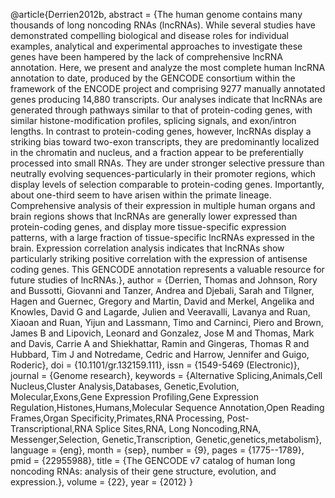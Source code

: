 @article{Derrien2012b, abstract = {The human genome contains many
thousands of long noncoding RNAs (lncRNAs). While several studies have
demonstrated compelling biological and disease roles for individual
examples, analytical and experimental approaches to investigate these
genes have been hampered by the lack of comprehensive lncRNA annotation.
Here, we present and analyze the most complete human lncRNA annotation
to date, produced by the GENCODE consortium within the framework of the
ENCODE project and comprising 9277 manually annotated genes producing
14,880 transcripts. Our analyses indicate that lncRNAs are generated
through pathways similar to that of protein-coding genes, with similar
histone-modification profiles, splicing signals, and exon/intron
lengths. In contrast to protein-coding genes, however, lncRNAs display a
striking bias toward two-exon transcripts, they are predominantly
localized in the chromatin and nucleus, and a fraction appear to be
preferentially processed into small RNAs. They are under stronger
selective pressure than neutrally evolving sequences-particularly in
their promoter regions, which display levels of selection comparable to
protein-coding genes. Importantly, about one-third seem to have arisen
within the primate lineage. Comprehensive analysis of their expression
in multiple human organs and brain regions shows that lncRNAs are
generally lower expressed than protein-coding genes, and display more
tissue-specific expression patterns, with a large fraction of
tissue-specific lncRNAs expressed in the brain. Expression correlation
analysis indicates that lncRNAs show particularly striking positive
correlation with the expression of antisense coding genes. This GENCODE
annotation represents a valuable resource for future studies of
lncRNAs.}, author = {Derrien, Thomas and Johnson, Rory and Bussotti,
Giovanni and Tanzer, Andrea and Djebali, Sarah and Tilgner, Hagen and
Guernec, Gregory and Martin, David and Merkel, Angelika and Knowles,
David G and Lagarde, Julien and Veeravalli, Lavanya and Ruan, Xiaoan and
Ruan, Yijun and Lassmann, Timo and Carninci, Piero and Brown, James B
and Lipovich, Leonard and Gonzalez, Jose M and Thomas, Mark and Davis,
Carrie A and Shiekhattar, Ramin and Gingeras, Thomas R and Hubbard, Tim
J and Notredame, Cedric and Harrow, Jennifer and Guigo, Roderic}, doi =
{10.1101/gr.132159.111}, issn = {1549-5469 (Electronic)}, journal =
{Genome research}, keywords = {Alternative Splicing,Animals,Cell
Nucleus,Cluster Analysis,Databases, Genetic,Evolution,
Molecular,Exons,Gene Expression Profiling,Gene Expression
Regulation,Histones,Humans,Molecular Sequence Annotation,Open Reading
Frames,Organ Specificity,Primates,RNA Processing,
Post-Transcriptional,RNA Splice Sites,RNA, Long Noncoding,RNA,
Messenger,Selection, Genetic,Transcription,
Genetic,genetics,metabolism}, language = {eng}, month = {sep}, number =
{9}, pages = {1775--1789}, pmid = {22955988}, title = {The GENCODE v7
catalog of human long noncoding RNAs: analysis of their gene structure,
evolution, and expression.}, volume = {22}, year = {2012} }
